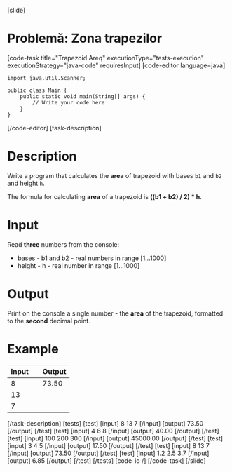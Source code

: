 [slide]
# Problemă: Zona trapezilor
[code-task title="Trapezoid Areq" executionType="tests-execution" executionStrategy="java-code" requiresInput]
[code-editor language=java]
```
import java.util.Scanner;

public class Main {
    public static void main(String[] args) {
        // Write your code here
    }
}
```
[/code-editor]
[task-description]
# Description
Write a program that calculates the **area** of trapezoid with bases `b1` and `b2` and height `h`. 

The formula for calculating **area** of a trapezoid is **((b1 + b2) / 2) * h**.

# Input

Read **three** numbers from the console:
- bases - b1 and b2 - real numbers in range \[1...1000\]
- height - h - real number in range \[1...1000\]

# Output
Print on the console a single number - the **area** of the trapezoid, formatted to the **second** decimal point.

# Example
| **Input** | | **Output** |
| --- | --- | --- |
| 8 | | 73.50 |
| 13 | | |
| 7 | | |
[/task-description]
[tests]
[test]
[input]
8
13
7
[/input]
[output]
73.50
[/output]
[/test]
[test]
[input]
4
6
8
[/input]
[output]
40.00
[/output]
[/test]
[test]
[input]
100
200
300
[/input]
[output]
45000.00
[/output]
[/test]
[test]
[input]
3
4
5
[/input]
[output]
17.50
[/output]
[/test]
[test]
[input]
8
13
7
[/input]
[output]
73.50
[/output]
[/test]
[test]
[input]
1.2
2.5
3.7
[/input]
[output]
6.85
[/output]
[/test]
[/tests]
[code-io /]
[/code-task]
[/slide]
